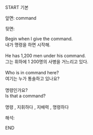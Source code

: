 START
기본

앞면:
command


뒷면:
<div>Begin when I give the command. </div><div>내가 명령을 하면 시작해.</div><div><br></div><div><div>He has 1,200 men under his command. </div><div>그는 휘하에 1 200명의 사병을 거느리고 있다.</div></div><div><br></div><div><div>Who is in command here? </div><div><div>여기는 누가 통솔하고 있나요?</div></div></div><div><br></div><div><div><div>명령인가요?</div></div><div><div>Is that a command?</div></div></div><div><br></div><div>명령 , 지휘하다 , 지배력 , 명령하다</div>


해석:

END